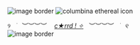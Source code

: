 ![image border](https://github.com/user-attachments/assets/d589584f-dcb6-4af5-ab46-769b12e516de)
![columbina ethereal icon](https://github.com/user-attachments/assets/e1a8961b-728e-4c52-91f9-ae6dfd15bfa8)


୨ㅤ࣪ㅤ︶︶︶︶ㅤ‎‎‎‎‎‎‎‎‎‎‎‎‎‎‎‎ ‎‎‎‎‎‎‎‎‎‎‎‎‎‎[_c★rrd ! ✧_](https://tw1sted.carrd.co)ㅤ︶︶︶︶ㅤ࣪ㅤ୧‎‎‎‎‎‎‎‎‎‎‎‎‎‎‎‎   
![image border](https://github.com/user-attachments/assets/2cc0cdf9-87c4-4d90-89fe-e7d14d307f4a)
